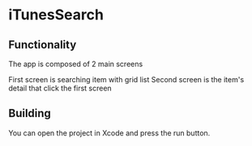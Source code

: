 # iTunesSearch

## Functionality 

The app is composed of 2 main screens 

First screen is searching item with grid list
Second screen is the item's detail that click the first screen

## Building

You can open the project in Xcode and press the run button.
